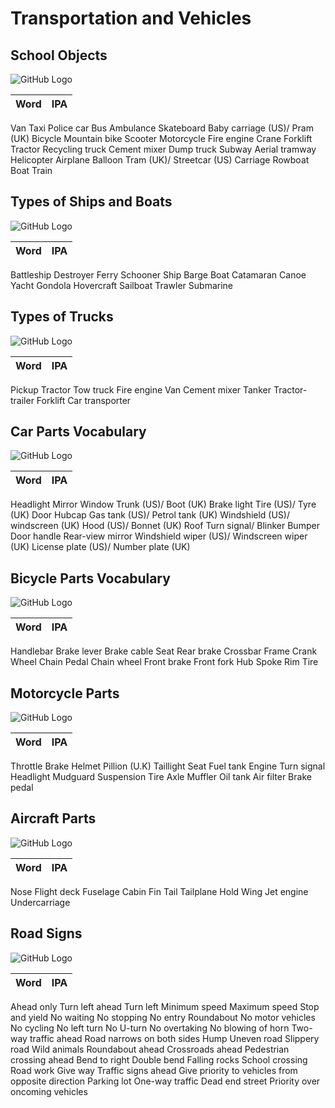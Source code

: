 # Transportation and Vehicles

## School Objects

![GitHub Logo](img/Transportation-Vocabulary.2.jpg)

Word | IPA
------------ | -------------
Van
Taxi
Police car
Bus
Ambulance
Skateboard
Baby carriage (US)/ Pram (UK)
Bicycle
Mountain bike
Scooter
Motorcycle
Fire engine
Crane
Forklift
Tractor
Recycling truck
Cement mixer
Dump truck
Subway
Aerial tramway
Helicopter
Airplane
Balloon
Tram (UK)/ Streetcar (US)
Carriage
Rowboat
Boat
Train

## Types of Ships and Boats

![GitHub Logo](img/Vocabulary_-BOATS-AND-SHIPS.jpg)

Word | IPA
------------ | -------------
Battleship
Destroyer
Ferry
Schooner
Ship
Barge
Boat
Catamaran
Canoe
Yacht
Gondola
Hovercraft
Sailboat
Trawler
Submarine

## Types of Trucks

![GitHub Logo](img/Types-of-Trucks.jpg)

Word | IPA
------------ | -------------
Pickup
Tractor
Tow truck
Fire engine
Van
Cement mixer
Tanker
Tractor-trailer
Forklift
Car transporter

## Car Parts Vocabulary

![GitHub Logo](img/parts-of-the-car-vocabulary.jpg)

Word | IPA
------------ | -------------
Headlight
Mirror
Window
Trunk (US)/ Boot (UK)
Brake light
Tire (US)/ Tyre (UK)
Door
Hubcap
Gas tank (US)/ Petrol tank (UK)
Windshield (US)/ windscreen (UK)
Hood (US)/ Bonnet (UK)
Roof
Turn signal/ Blinker
Bumper
Door handle
Rear-view mirror
Windshield wiper (US)/ Windscreen wiper (UK)
License plate (US)/ Number plate (UK)

## Bicycle Parts Vocabulary

![GitHub Logo](img/Parts-of-a-bicycle-vocabulary.jpg)

Word | IPA
------------ | -------------
Handlebar
Brake lever
Brake cable
Seat
Rear brake
Crossbar
Frame
Crank
Wheel
Chain
Pedal
Chain wheel
Front brake
Front fork
Hub
Spoke
Rim
Tire

## Motorcycle Parts

![GitHub Logo](img/PARTS-OF-A-MOTOCYCLE.jpg)

Word | IPA
------------ | -------------
Throttle
Brake
Helmet
Pillion (U.K)
Taillight
Seat
Fuel tank
Engine
Turn signal
Headlight
Mudguard
Suspension
Tire
Axle
Muffler
Oil tank
Air filter
Brake pedal

## Aircraft Parts 

![GitHub Logo](img/Parts-of-an-Aircraft-1.jpg)

Word | IPA
------------ | -------------
Nose
Flight deck
Fuselage
Cabin
Fin
Tail
Tailplane
Hold
Wing
Jet engine
Undercarriage

## Road Signs

![GitHub Logo](img/Copy-of-Road-signs-1.jpg)

Word | IPA
------------ | -------------
Ahead only
Turn left ahead
Turn left
Minimum speed
Maximum speed
Stop and yield
No waiting
No stopping
No entry
Roundabout
No motor vehicles
No cycling
No left turn
No U-turn
No overtaking
No blowing of horn
Two-way traffic ahead
Road narrows on both sides
Hump
Uneven road
Slippery road
Wild animals
Roundabout ahead
Crossroads ahead
Pedestrian crossing ahead
Bend to right
Double bend
Falling rocks
School crossing
Road work
Give way
Traffic signs ahead
Give priority to vehicles from opposite direction
Parking lot
One-way traffic
Dead end street
Priority over oncoming vehicles

